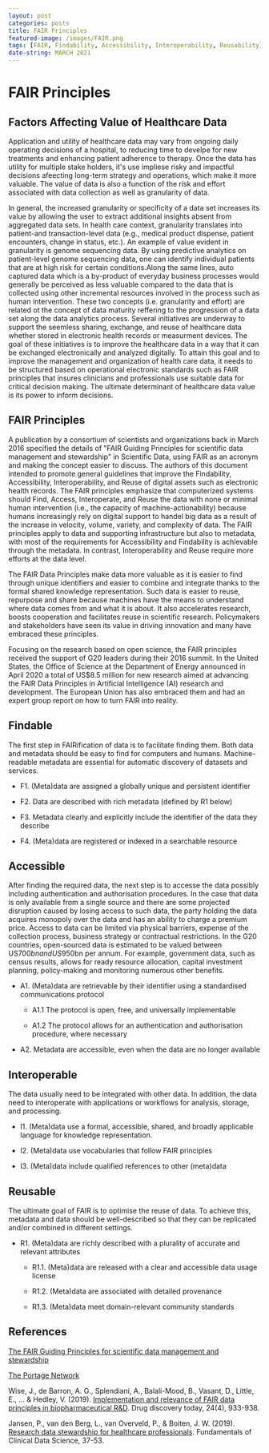 ```yaml
---
layout: post
categories: posts
title: FAIR Principles    
featured-image: /images/FAIR.png
tags: [FAIR, Findability, Accessibility, Interoperability, Reusability]
date-string: MARCH 2021
---
```


# FAIR Principles

## Factors Affecting Value of Healthcare Data 

Application and utility of healthcare data may vary from ongoing daily operating decisions of a hospital, to reducing time to develpe for new treatments and enhancing patient adherence to therapy. Once the data has utility  for multiple stake holders, it's use impliese risky and impactful decisions afeecting long-term strategy and operations, which make it more valuable. The value of data is also a function of the risk and effort associated with data collection as well as granularity of data.

In general, the increased granularity or specificity of a data set increases its value by allowing the user to extract additional insights absent from aggregated data sets. In health care context, granularity translates into patient-and transaction-level data (e.g., medical product dispense, patient encounters, change in status, etc.). An example of value evident in granularity is genome sequencing data. By using predictive analytics on patient-level genome sequencing data, one can identify individual patients that are at high risk for certain conditions.Along the same lines, auto captured data which is a by-product of everyday business processes would generally be perceived as less valuable compared to the data that is collected using other incremental resources involved in the process such as human intervention. These two concepts (i.e. granularity and effort) are related ot the concept of data maturity reffering to the progression of a data set along the data analytics process. Several initiatives are underway to support the seemless sharing, exchange, and reuse of healthcare data whether stored in electronic health records or measurment devices. The goal of these initiatives is  to improve the healthcare data in a way that it can be exchanged electronically and analyzed digitally. To attain this goal and to improve the management and organization of health care data, it needs to be structured based on operational electronic standards such as FAIR principles that insures clinicians and professionals use suitable data for critical decision making. The ultimate determinant of healthcare data value is its power to inform decisions. 

## FAIR Principles

A publication by a consortium of scientists and organizations back in March 2016 specified the details of "FAIR Guiding Principles for scientific data management and stewardship" in Scientific Data, using FAIR as an acronym and making the concept easier to discuss. The authors of this document intended to promote general guidelines that improve the Findability, Accessibility, Interoperability, and Reuse of digital assets such as electronic health records. The FAIR principles emphasize that computerized systems should Find, Access, Interoperate, and Reuse the data with none or minimal human intervention (i.e., the capacity of machine-actionability) because humans increasingly rely on digital support to handel big data as a result of the increase in velocity, volume, variety, and complexity of data. The FAIR principles apply to data and supporting infrastructure but also to metadata, with most of the requirements for Accessibility and Findability is achievable through the metadata. In contrast, Interoperability and Reuse require more efforts at the data level. 

The FAIR Data Principles make data more valuable as it is easier to find through unique identifiers and easier to combine and integrate thanks to the formal shared knowledge representation. Such data is easier to reuse, repurpose and share because machines have the means to understand where data comes from and what it is about. It also accelerates research, boosts cooperation and facilitates reuse in scientific research. Policymakers and stakeholders have seen its value in driving innovation and many have embraced these principles.

Focusing on the research based on open science, the FAIR principles received the support of  G20 leaders during their 2016 summit. In the United States, the Office of Science at the Department of Energy announced in April 2020 a total of US$8.5 million for new research aimed at advancing the FAIR Data Principles in Artificial Intelligence (AI) research and development. The European Union has also embraced them and had an expert group report on how to turn FAIR into reality.


## Findable

The first step in FAIRification of data is to facilitate finding them. Both data and metadata should be easy to find for computers and humans. Machine-readable metadata are essential for automatic discovery of datasets and services.

+ F1. (Meta)data are assigned a globally unique and persistent identifier

+ F2. Data are described with rich metadata (defined by R1 below)

+ F3. Metadata clearly and explicitly include the identifier of the data they describe

+ F4. (Meta)data are registered or indexed in a searchable resource

## Accessible

After finding the required data, the next step is to accesse the data possibly including authentication and authorisation procedures. In the case that data is only available from a single source and there are some projected disruption caused by losing access to such data, the party holding the data acquires monopoly over the data and has an ability to charge a premium price. Access to data can be limited via physical barriers, expense of the collection process, business strategy or contractual restrictions.  In the G20 countries, open-sourced data is estimated to be valued between US$700bn and US$950bn per annum. For example, government data, such as census results, allows for ready resource allocation, capital investment planning, policy-making and monitoring numerous other benefits.

+ A1. (Meta)data are retrievable by their identifier using a standardised communications protocol

  + A1.1 The protocol is open, free, and universally implementable

  + A1.2 The protocol allows for an authentication and authorisation procedure, where necessary

+ A2. Metadata are accessible, even when the data are no longer available

## Interoperable

The data usually need to be integrated with other data. In addition, the data need to interoperate with applications or workflows for analysis, storage, and processing.

+ I1. (Meta)data use a formal, accessible, shared, and broadly applicable language for knowledge representation.

+ I2. (Meta)data use vocabularies that follow FAIR principles

+ I3. (Meta)data include qualified references to other (meta)data

## Reusable

The ultimate goal of FAIR is to optimise the reuse of data. To achieve this, metadata and data should be well-described so that they can be replicated and/or combined in different settings.

+ R1. (Meta)data are richly described with a plurality of accurate and relevant attributes

  + R1.1. (Meta)data are released with a clear and accessible data usage license

  + R1.2. (Meta)data are associated with detailed provenance

  + R1.3. (Meta)data meet domain-relevant community standards








## References

[The FAIR Guiding Principles for scientific data management and stewardship](https://www.go-fair.org/fair-principles/)

[The Portage Network](https://portagenetwork.ca/)

Wise, J., de Barron, A. G., Splendiani, A., Balali-Mood, B., Vasant, D., Little, E., ... & Hedley, V. (2019). [Implementation and relevance of FAIR data principles in biopharmaceutical R&D](https://www.sciencedirect.com/science/article/pii/S1359644618303039). Drug discovery today, 24(4), 933-938.  

Jansen, P., van den Berg, L., van Overveld, P., & Boiten, J. W. (2019). [Research data stewardship for healthcare professionals](https://www.ncbi.nlm.nih.gov/books/NBK543528/). Fundamentals of Clinical Data Science, 37-53.
